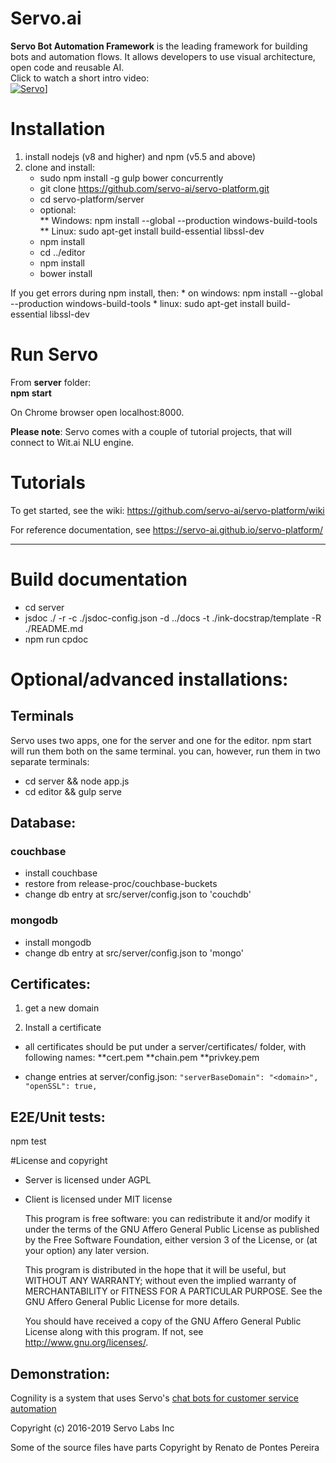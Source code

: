 
# Servo.ai
**Servo Bot Automation Framework** is the leading framework for building bots and automation flows. It allows developers to use visual architecture, open code and reusable AI.
<br>
Click to watch a short intro video:
<br>
<span style="display: inline-block; margin: auto;">[![Servo](https://j.gifs.com/lxQOk1@426x240.gif)](https://www.youtube.com/watch?v=KREhqahVqA0)]</span>

# Installation
1. install nodejs (v8 and higher) and npm (v5.5 and above)
3. clone and install:
    * sudo npm install -g gulp bower concurrently
	* git clone https://github.com/servo-ai/servo-platform.git
    * cd servo-platform/server
    * optional:<br>
      ** Windows: npm install --global --production windows-build-tools <br>
      ** Linux: sudo apt-get install build-essential libssl-dev
    * npm install
    * cd ../editor
    * npm install
    * bower install

If you get errors during npm install, then:
	* on windows:  npm install --global --production windows-build-tools 
	* linux:  sudo apt-get install build-essential libssl-dev
    
# Run Servo
From **server**  folder:
<br>
  **npm start**

On Chrome browser open localhost:8000. 

**Please note**: Servo comes with a couple of tutorial projects, that will connect to Wit.ai NLU engine.

# Tutorials

To get started, see the wiki: <a href="https://github.com/servo-ai/servo-platform/wiki" target="_blank">https://github.com/servo-ai/servo-platform/wiki</a>

For reference documentation, see <a href="https://servo-ai.github.io/servo-platform/" target="_blank">https://servo-ai.github.io/servo-platform/</a>

<hr>

# Build documentation
* cd server
* jsdoc ./ -r -c ./jsdoc-config.json  -d ../docs -t ./ink-docstrap/template -R ./README.md
* npm run cpdoc


# Optional/advanced installations:	
	
## Terminals
Servo uses two apps, one for the server and one for the editor. npm start will run them both on the same terminal. you can, however, run them in two separate terminals:
* cd server && 
 node app.js
* cd editor &&
 gulp serve

## **Database:**

### couchbase
 * install couchbase
 * restore from release-proc/couchbase-buckets
 * change db entry at src/server/config.json to 'couchdb'
### mongodb
* install mongodb
 * change db entry at src/server/config.json to 'mongo'


## **Certificates:**
 
1. get a new domain 

2. Install a certificate

* all certificates should be put under a server/certificates/<domain> folder, with following names:
**cert.pem
**chain.pem
**privkey.pem

* change entries at server/config.json:
``"serverBaseDomain": "<domain>",
  "openSSL": true,
``  

## E2E/Unit tests:
npm test

#License and copyright
* Server is licensed under AGPL 
* Client is licensed under MIT license

  This program is free software: you can redistribute it and/or modify
    it under the terms of the GNU Affero General Public License as
    published by the Free Software Foundation, either version 3 of the
    License, or (at your option) any later version.

    This program is distributed in the hope that it will be useful,
    but WITHOUT ANY WARRANTY; without even the implied warranty of
    MERCHANTABILITY or FITNESS FOR A PARTICULAR PURPOSE.  See the
    GNU Affero General Public License for more details.

    You should have received a copy of the GNU Affero General Public License
    along with this program.  If not, see <http://www.gnu.org/licenses/>.

## Demonstration:
Cognility is a system that uses Servo's <a href="http://www.cognility.com" >chat bots for customer service automation</a>

Copyright (c) 2016-2019 Servo Labs Inc

Some of the source files have parts Copyright by Renato de Pontes Pereira

